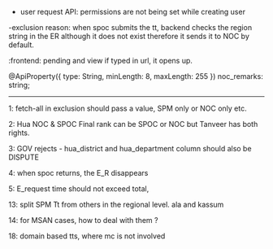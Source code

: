 - user request API:
permissions are not being set while creating user

-exclusion reason:
when spoc submits the tt, backend checks the region string in the ER although it does not exist therefore it
sends it to NOC by default.

:frontend:
pending and view if typed in url, it opens up.

<!-- spocvalidationDTO -->
@ApiProperty({ type: String, minLength: 8, maxLength: 255 })
  noc_remarks: string;


---------------------------------
1:
fetch-all in exclusion should pass a value, SPM only or NOC only etc.

2:
Hua NOC & SPOC Final
rank can be SPOC or NOC but Tanveer has both rights.

3:
GOV rejects - hua_district and hua_department column should also be DISPUTE

4: when spoc returns, the E_R disappears

5:
 E_request time should not exceed total,


 13:
 split SPM Tt from others in the regional level. ala and kassum

 14: 
 for MSAN cases, how to deal with them ? 

 18:
 domain based tts, where mc is not involved

